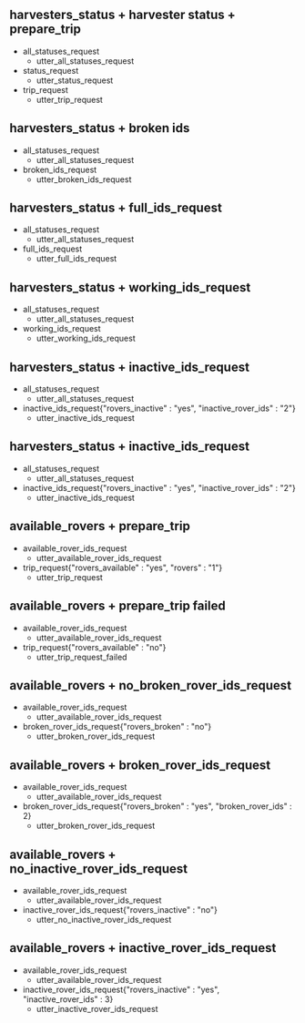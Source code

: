 
## harvesters_status + harvester status + prepare_trip 
* all_statuses_request
    - utter_all_statuses_request
* status_request
    - utter_status_request
* trip_request
    - utter_trip_request


## harvesters_status + broken ids  
* all_statuses_request
    - utter_all_statuses_request
* broken_ids_request
    - utter_broken_ids_request

## harvesters_status + full_ids_request  
* all_statuses_request
    - utter_all_statuses_request
* full_ids_request
    - utter_full_ids_request

## harvesters_status + working_ids_request  
* all_statuses_request
    - utter_all_statuses_request
* working_ids_request
    - utter_working_ids_request

## harvesters_status + inactive_ids_request
* all_statuses_request
    - utter_all_statuses_request
* inactive_ids_request{"rovers_inactive" : "yes", "inactive_rover_ids" : "2"}
    - utter_inactive_ids_request

## harvesters_status + inactive_ids_request
* all_statuses_request
    - utter_all_statuses_request
* inactive_ids_request{"rovers_inactive" : "yes", "inactive_rover_ids" : "2"}
    - utter_inactive_ids_request

## available_rovers + prepare_trip
* available_rover_ids_request
    - utter_available_rover_ids_request
* trip_request{"rovers_available" : "yes", "rovers" : "1"}
    - utter_trip_request

## available_rovers + prepare_trip failed
* available_rover_ids_request
    - utter_available_rover_ids_request
* trip_request{"rovers_available" : "no"}
    - utter_trip_request_failed

## available_rovers + no_broken_rover_ids_request
* available_rover_ids_request
    - utter_available_rover_ids_request
* broken_rover_ids_request{"rovers_broken" : "no"}
    - utter_broken_rover_ids_request

## available_rovers + broken_rover_ids_request
* available_rover_ids_request
    - utter_available_rover_ids_request
* broken_rover_ids_request{"rovers_broken" : "yes", "broken_rover_ids" : 2}
    - utter_broken_rover_ids_request

## available_rovers + no_inactive_rover_ids_request
* available_rover_ids_request
    - utter_available_rover_ids_request
* inactive_rover_ids_request{"rovers_inactive" : "no"}
    - utter_no_inactive_rover_ids_request

## available_rovers + inactive_rover_ids_request
* available_rover_ids_request
    - utter_available_rover_ids_request
* inactive_rover_ids_request{"rovers_inactive" : "yes", "inactive_rover_ids" : 3}
    - utter_inactive_rover_ids_request
